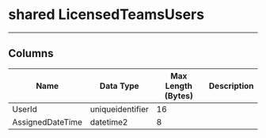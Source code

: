 # shared LicensedTeamsUsers

---

## <a name="#columns"></a>Columns

| Name | Data Type | Max Length (Bytes) | Description |
|---|---|---|---|
| UserId | uniqueidentifier | 16 |
| AssignedDateTime | datetime2 | 8 |

